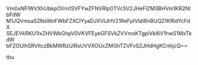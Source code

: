 Vm0xNFlWVXhUbkpOVm1SVFYwZFNVRlp0TVc5V2JHeFlZM3BHVm1KR2NIbFdW
M1JQVmxaS2NsWnFWbFZXClYyaDJXVlJHV21ReFpIVldiRnBUQ21KRldYcFdX
SEJEVkRKU1IxZHVWbGhpV0VKVFEyeGFSVkZVVmxKTgpiVkl6V1hwS1MxTkdW
bFZOUlhSRVltczBkMWRzUlRsUVVXOUxZMGhTZVFvS2JHdHgKCnhjcQ==

tbu